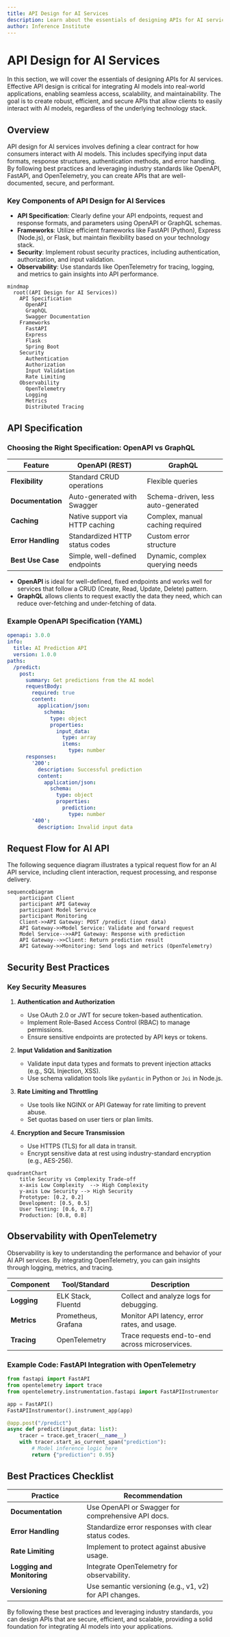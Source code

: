 ```yaml
---
title: API Design for AI Services
description: Learn about the essentials of designing APIs for AI services, including best practices for creating robust, efficient, and secure APIs that enable seamless integration of AI models into real-world applications.
author: Inference Institute
---
```

# API Design for AI Services

In this section, we will cover the essentials of designing APIs for AI services. Effective API design is critical for integrating AI models into real-world applications, enabling seamless access, scalability, and maintainability. The goal is to create robust, efficient, and secure APIs that allow clients to easily interact with AI models, regardless of the underlying technology stack.

## Overview

API design for AI services involves defining a clear contract for how consumers interact with AI models. This includes specifying input data formats, response structures, authentication methods, and error handling. By following best practices and leveraging industry standards like OpenAPI, FastAPI, and OpenTelemetry, you can create APIs that are well-documented, secure, and performant.

### Key Components of API Design for AI Services

- **API Specification**: Clearly define your API endpoints, request and response formats, and parameters using OpenAPI or GraphQL schemas.
- **Frameworks**: Utilize efficient frameworks like FastAPI (Python), Express (Node.js), or Flask, but maintain flexibility based on your technology stack.
- **Security**: Implement robust security practices, including authentication, authorization, and input validation.
- **Observability**: Use standards like OpenTelemetry for tracing, logging, and metrics to gain insights into API performance.

```mermaid
mindmap
  root((API Design for AI Services))
    API Specification
      OpenAPI
      GraphQL
      Swagger Documentation
    Frameworks
      FastAPI
      Express
      Flask
      Spring Boot
    Security
      Authentication
      Authorization
      Input Validation
      Rate Limiting
    Observability
      OpenTelemetry
      Logging
      Metrics
      Distributed Tracing
```

## API Specification

### Choosing the Right Specification: OpenAPI vs GraphQL

| Feature         | OpenAPI (REST)                     | GraphQL                          |
|-----------------|-----------------------------------|----------------------------------|
| **Flexibility** | Standard CRUD operations          | Flexible queries                 |
| **Documentation** | Auto-generated with Swagger       | Schema-driven, less auto-generated |
| **Caching**     | Native support via HTTP caching   | Complex, manual caching required |
| **Error Handling** | Standardized HTTP status codes   | Custom error structure           |
| **Best Use Case** | Simple, well-defined endpoints   | Dynamic, complex querying needs  |

- **OpenAPI** is ideal for well-defined, fixed endpoints and works well for services that follow a CRUD (Create, Read, Update, Delete) pattern.
- **GraphQL** allows clients to request exactly the data they need, which can reduce over-fetching and under-fetching of data.

### Example OpenAPI Specification (YAML)

```yaml
openapi: 3.0.0
info:
  title: AI Prediction API
  version: 1.0.0
paths:
  /predict:
    post:
      summary: Get predictions from the AI model
      requestBody:
        required: true
        content:
          application/json:
            schema:
              type: object
              properties:
                input_data:
                  type: array
                  items:
                    type: number
      responses:
        '200':
          description: Successful prediction
          content:
            application/json:
              schema:
                type: object
                properties:
                  prediction:
                    type: number
        '400':
          description: Invalid input data
```

## Request Flow for AI API

The following sequence diagram illustrates a typical request flow for an AI API service, including client interaction, request processing, and response delivery.

```mermaid
sequenceDiagram
    participant Client
    participant API Gateway
    participant Model Service
    participant Monitoring
    Client->>API Gateway: POST /predict (input data)
    API Gateway->>Model Service: Validate and forward request
    Model Service-->>API Gateway: Response with prediction
    API Gateway-->>Client: Return prediction result
    API Gateway->>Monitoring: Send logs and metrics (OpenTelemetry)
```

## Security Best Practices

### Key Security Measures

1. **Authentication and Authorization**
   - Use OAuth 2.0 or JWT for secure token-based authentication.
   - Implement Role-Based Access Control (RBAC) to manage permissions.
   - Ensure sensitive endpoints are protected by API keys or tokens.

2. **Input Validation and Sanitization**
   - Validate input data types and formats to prevent injection attacks (e.g., SQL Injection, XSS).
   - Use schema validation tools like `pydantic` in Python or `Joi` in Node.js.

3. **Rate Limiting and Throttling**
   - Use tools like NGINX or API Gateway for rate limiting to prevent abuse.
   - Set quotas based on user tiers or plan limits.

4. **Encryption and Secure Transmission**
   - Use HTTPS (TLS) for all data in transit.
   - Encrypt sensitive data at rest using industry-standard encryption (e.g., AES-256).

```mermaid
quadrantChart
    title Security vs Complexity Trade-off
    x-axis Low Complexity  --> High Complexity
    y-axis Low Security --> High Security
    Prototype: [0.2, 0.2]
    Development: [0.5, 0.5]
    User Testing: [0.6, 0.7]
    Production: [0.8, 0.8]
```

## Observability with OpenTelemetry

Observability is key to understanding the performance and behavior of your AI API services. By integrating OpenTelemetry, you can gain insights through logging, metrics, and tracing.

| Component         | Tool/Standard     | Description                                    |
|-------------------|-------------------|------------------------------------------------|
| **Logging**       | ELK Stack, Fluentd| Collect and analyze logs for debugging.        |
| **Metrics**       | Prometheus, Grafana| Monitor API latency, error rates, and usage.   |
| **Tracing**       | OpenTelemetry     | Trace requests end-to-end across microservices.|

### Example Code: FastAPI Integration with OpenTelemetry

```python
from fastapi import FastAPI
from opentelemetry import trace
from opentelemetry.instrumentation.fastapi import FastAPIInstrumentor

app = FastAPI()
FastAPIInstrumentor().instrument_app(app)

@app.post("/predict")
async def predict(input_data: list):
    tracer = trace.get_tracer(__name__)
    with tracer.start_as_current_span("prediction"):
        # Model inference logic here
        return {"prediction": 0.95}
```

## Best Practices Checklist

| Practice                        | Recommendation                                         |
|---------------------------------|--------------------------------------------------------|
| **Documentation**               | Use OpenAPI or Swagger for comprehensive API docs.     |
| **Error Handling**              | Standardize error responses with clear status codes.   |
| **Rate Limiting**               | Implement to protect against abusive usage.            |
| **Logging and Monitoring**      | Integrate OpenTelemetry for observability.             |
| **Versioning**                  | Use semantic versioning (e.g., v1, v2) for API changes.|


By following these best practices and leveraging industry standards, you can design APIs that are secure, efficient, and scalable, providing a solid foundation for integrating AI models into your applications.